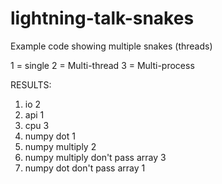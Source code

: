 # lightning-talk-snakes
Example code showing multiple snakes (threads)

1 = single
2 = Multi-thread
3 = Multi-process

RESULTS:
1. io 2
2. api 1
3. cpu 3
4. numpy dot 1
5. numpy multiply 2
6. numpy multiply don't pass array 3
7. numpy dot don't pass array 1
